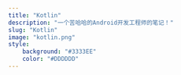 ```yaml
---
title: "Kotlin"
description: "一个苦哈哈的Android开发工程师的笔记！"
slug: "Kotlin"
image: "kotlin.png"
style:
    background: "#3333EE"
    color: "#DDDDDD"
---
```

